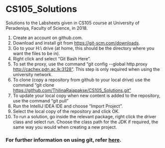 # CS105_Solutions
Solutions to the Labsheets given in CS105 course at University of Peradeniya, Faculty of Science, in 2018.

1. Create an account on github.com.
2. Download and install git from https://git-scm.com/downloads.
3. Go to your H:\ drive (at home, this should be the directory where you want the files to be in).
4. Right click and select “Git Bash Here”.
5. To set the proxy, use the command 
“git config --global http.proxy http://cachex.pdn.ac.lk:3128”. 
This step is only required when using the university network.
6. To clone (copy a repository from github to your local drive) use the command 
“git clone https://github.com/ThilinaRajapakse/CS105_Solutions.git”
7. To update your local copy when new content is added to the repository, use the command
“git pull”
8. Run the IntelliJ IDEA IDE and choose “Import Project”.
9. Select the local copy of the repository and click OK.
10. To run a solution, go inside the relevant package, right click the driver class and select run. Choose the class path for the JDK if required, the same way you would when creating a new project.


### For further information on using git, refer [here](https://hackernoon.com/understanding-git-fcffd87c15a3).
